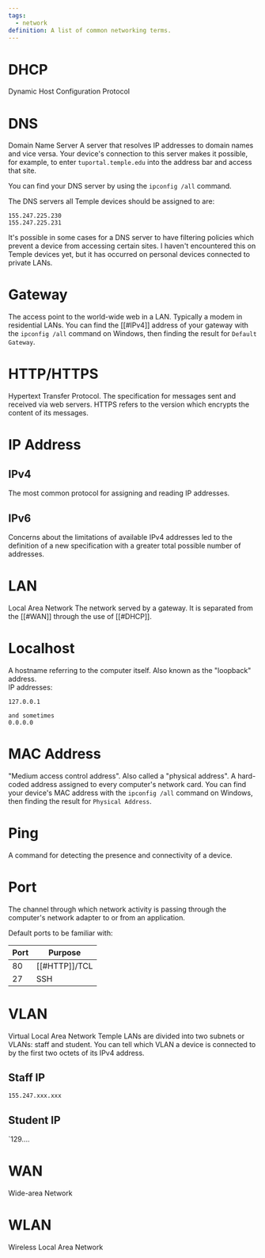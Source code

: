 ```yaml
---
tags:
  - network
definition: A list of common networking terms.
---
```


# DHCP
Dynamic Host Configuration Protocol


# DNS
Domain Name Server
A server that resolves IP addresses to domain names and vice versa. Your device's connection to this server makes it possible, for example, to enter `tuportal.temple.edu` into the address bar and access that site. 

You can find your DNS server by using the `ipconfig /all` command.

The DNS servers all Temple devices should be assigned to are:
```
155.247.225.230
155.247.225.231
```

It's possible in some cases for a DNS server to have filtering policies which prevent a device from accessing certain sites. I haven't encountered this on Temple devices yet, but it has occurred on personal devices connected to private LANs. 

# Gateway
The access point to the world-wide web in a LAN. Typically a modem in residential LANs. You can find the [[#IPv4]] address of your gateway with the `ipconfig /all` command on Windows, then finding the result for `Default Gateway`. 

# HTTP/HTTPS
Hypertext Transfer Protocol. The specification for messages sent and received via web servers. HTTPS refers to the version which encrypts the content of its messages. 

# IP Address

## IPv4
The most common protocol for assigning and reading IP addresses. 
## IPv6
Concerns about the limitations of available IPv4 addresses led to the definition of a new specification with a greater total possible number of addresses. 


# LAN
Local Area Network
The network served by a gateway. It is separated from the [[#WAN]] through the use of [[#DHCP]]. 

# Localhost
A hostname referring to the computer itself. Also known as the "loopback" address.  
IP addresses:
```
127.0.0.1

and sometimes
0.0.0.0
```

# MAC Address
"Medium access control address". Also called a "physical address". 
A hard-coded address assigned to every computer's network card. 
You can find your device's MAC address with the `ipconfig /all` command on Windows, then finding the result for `Physical Address`. 

# Ping
A command for detecting the presence and connectivity of a device.  

# Port
The channel through which network activity is passing through the computer's network adapter to or from an application.

Default ports to be familiar with:

| Port | Purpose       |
| ---- | ------------- |
| 80   | [[#HTTP]]/TCL |
| 27   | SSH           |


# VLAN
Virtual Local Area Network
Temple LANs are divided into two subnets or VLANs: staff and student. You can tell which VLAN a device is connected to by the first two octets of its IPv4 address. 

## Staff IP
`155.247.xxx.xxx`
## Student IP
`129....

# WAN
Wide-area Network

# WLAN
Wireless Local Area Network


